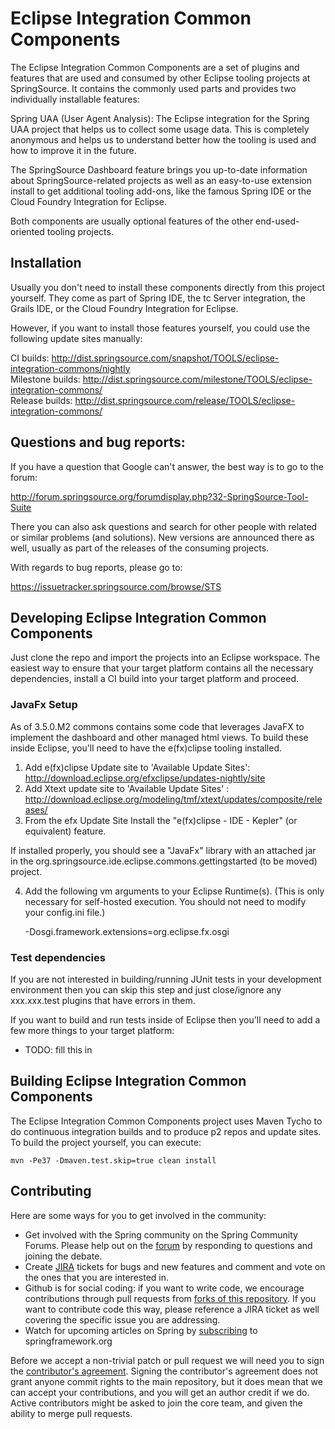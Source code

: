 # Eclipse Integration Common Components
      
  The Eclipse Integration Common Components are a set of plugins and features that are used and
  consumed by other Eclipse tooling projects at SpringSource. It contains the commonly used parts
  and provides two individually installable features:

  Spring UAA (User Agent Analysis): The Eclipse integration for the Spring UAA project that helps
  us to collect some usage data. This is completely anonymous and helps us to understand better how
  the tooling is used and how to improve it in the future.

  The SpringSource Dashboard feature brings you up-to-date information about SpringSource-related
  projects as well as an easy-to-use extension install to get additional tooling add-ons, like the
  famous Spring IDE or the Cloud Foundry Integration for Eclipse.

  Both components are usually optional features of the other end-used-oriented tooling projects.

## Installation

  Usually you don't need to install these components directly from this project yourself. They come
  as part of Spring IDE, the tc Server integration, the Grails IDE, or the Cloud Foundry Integration
  for Eclipse.

  However, if you want to install those features yourself, you could use the following update
  sites manually:

  CI builds: http://dist.springsource.com/snapshot/TOOLS/eclipse-integration-commons/nightly  
  Milestone builds: http://dist.springsource.com/milestone/TOOLS/eclipse-integration-commons/  
  Release builds: http://dist.springsource.com/release/TOOLS/eclipse-integration-commons/
  
## Questions and bug reports:

  If you have a question that Google can't answer, the best way is to go to the forum:

  http://forum.springsource.org/forumdisplay.php?32-SpringSource-Tool-Suite

  There you can also ask questions and search for other people with related or similar problems
  (and solutions). New versions are announced there as well, usually as part of the releases
  of the consuming projects.

  With regards to bug reports, please go to:

  https://issuetracker.springsource.com/browse/STS

## Developing Eclipse Integration Common Components

  Just clone the repo and import the projects into an Eclipse workspace. The easiest way to ensure
  that your target platform contains all the necessary dependencies, install a CI build into
  your target platform and proceed.
  
### JavaFx Setup

  As of 3.5.0.M2 commons contains some code that leverages JavaFX to implement the dashboard and other 
  managed html views. To build these inside Eclipse, you'll need to have the e(fx)clipse tooling installed.
  
  1. Add e(fx)clipse Update site to 'Available Update Sites': http://download.eclipse.org/efxclipse/updates-nightly/site
  2. Add Xtext update site to 'Available Update Sites' : http://download.eclipse.org/modeling/tmf/xtext/updates/composite/releases/
  3. From the efx Update Site Install the "e(fx)clipse - IDE - Kepler" (or equivalent) feature.

  If installed properly, you should see a "JavaFx" library with an attached jar in the org.springsource.ide.eclipse.commons.gettingstarted (to be moved) project.  

  4. Add the following vm arguments to your Eclipse Runtime(s). (This is only necessary for self-hosted execution. You should not need to modify your config.ini file.)

      -Dosgi.framework.extensions=org.eclipse.fx.osgi

### Test dependencies

If you are not interested in building/running JUnit tests in your development environment then you can skip this step and just close/ignore any xxx.xxx.test plugins that have errors in them.

If you want to build and run tests inside of Eclipse then you'll need to add a few more things to your target platform:

   - TODO: fill this in


## Building Eclipse Integration Common Components
  
  The Eclipse Integration Common Components project uses Maven Tycho to do continuous integration
  builds and to produce p2 repos and update sites. To build the project yourself, you can execute:

  `mvn -Pe37 -Dmaven.test.skip=true clean install`

## Contributing

  Here are some ways for you to get involved in the community:

  * Get involved with the Spring community on the Spring Community Forums.  Please help out on the [forum](http://forum.springsource.org/forumdisplay.php?32-SpringSource-Tool-Suite) by responding to questions and joining the debate.
  * Create [JIRA](https://issuetracker.springsource.com/browse/STS) tickets for bugs and new features and comment and vote on the ones that you are interested in.  
  * Github is for social coding: if you want to write code, we encourage contributions through pull requests from [forks of this repository](http://help.github.com/forking/). If you want to contribute code this way, please reference a JIRA ticket as well covering the specific issue you are addressing.
  * Watch for upcoming articles on Spring by [subscribing](http://www.springsource.org/node/feed) to springframework.org

Before we accept a non-trivial patch or pull request we will need you to sign the [contributor's agreement](https://support.springsource.com/spring_eclipsecla_committer_signup). Signing the contributor's agreement does not grant anyone commit rights to the main repository, but it does mean that we can accept your contributions, and you will get an author credit if we do. Active contributors might be asked to join the core team, and given the ability to merge pull requests.
